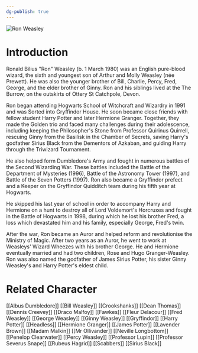 ```yaml
---
dg-publish: true
---
```

![Ron Weasley](http://rxbg5ysja.bkt.gdipper.com/Ron_Weasley.png)
# Introduction
Ronald Bilius "Ron" Weasley (b. 1 March 1980) was an English pure-blood wizard, the sixth and youngest son of Arthur and Molly Weasley (née Prewett). He was also the younger brother of Bill, Charlie, Percy, Fred, George, and the elder brother of Ginny. Ron and his siblings lived at the The Burrow, on the outskirts of Ottery St Catchpole, Devon. 

Ron began attending Hogwarts School of Witchcraft and Wizardry in 1991 and was Sorted into Gryffindor House. He soon became close friends with fellow student Harry Potter and later Hermione Granger. Together, they made the Golden trio and faced many challenges during their adolescence, including keeping the Philosopher's Stone from Professor Quirinus Quirrell, rescuing Ginny from the Basilisk in the Chamber of Secrets, saving Harry's godfather Sirius Black from the Dementors of Azkaban, and guiding Harry through the Triwizard Tournament.

He also helped form Dumbledore's Army and fought in numerous battles of the Second Wizarding War. These battles included the Battle of the Department of Mysteries (1996), Battle of the Astronomy Tower (1997), and Battle of the Seven Potters (1997). Ron also became a Gryffindor prefect and a Keeper on the Gryffindor Quidditch team during his fifth year at Hogwarts. 

He skipped his last year of school in order to accompany Harry and Hermione on a hunt to destroy all of Lord Voldemort's Horcruxes and fought in the Battle of Hogwarts in 1998, during which he lost his brother Fred, a loss which devastated him and his family, especially George, Fred's twin.

After the war, Ron became an Auror and helped reform and revolutionise the Ministry of Magic. After two years as an Auror, he went to work at Weasleys' Wizard Wheezes with his brother George. He and Hermione eventually married and had two children, Rose and Hugo Granger-Weasley. Ron was also named the godfather of James Sirius Potter, his sister Ginny Weasley's and Harry Potter's eldest child.

# Related Character
[[Albus Dumbledore]]
[[Bill Weasley]]
[[Crookshanks]]
[[Dean Thomas]]
[[Dennis Creevey]]
[[Draco Malfoy]]
[[Fawkes]]
[[Fleur Delacour]]
[[Fred Weasley]]
[[George Weasley]]
[[Ginny Weasley]]
[[Gryffindor]]
[[Harry Potter]]
[[Headless]]
[[Hermione Granger]]
[[James Potter]]
[[Lavender Brown]]
[[Madam Malkin]]
[[Mr Ollivander]]
[[Neville Longbottom]]
[[Penelop Clearwater]]
[[Percy Weasley]]
[[Professor Lupin]]
[[Professor Severus Snape]]
[[Rubeus Hagrid]]
[[Scabbers]]
[[Sirius Black]]
